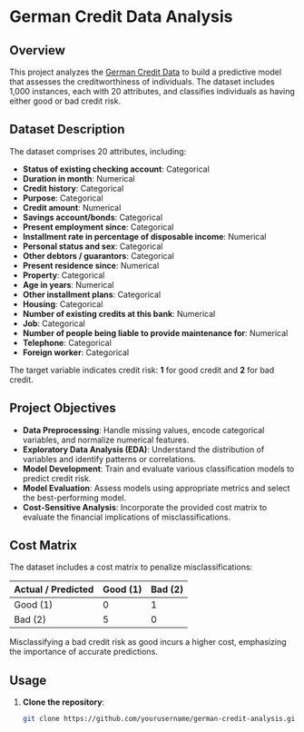 # German Credit Data Analysis

## Overview

This project analyzes the [German Credit Data](https://archive.ics.uci.edu/ml/datasets/Statlog+%28German+Credit+Data%29) to build a predictive model that assesses the creditworthiness of individuals. The dataset includes 1,000 instances, each with 20 attributes, and classifies individuals as having either good or bad credit risk.

## Dataset Description

The dataset comprises 20 attributes, including:

- **Status of existing checking account**: Categorical
- **Duration in month**: Numerical
- **Credit history**: Categorical
- **Purpose**: Categorical
- **Credit amount**: Numerical
- **Savings account/bonds**: Categorical
- **Present employment since**: Categorical
- **Installment rate in percentage of disposable income**: Numerical
- **Personal status and sex**: Categorical
- **Other debtors / guarantors**: Categorical
- **Present residence since**: Numerical
- **Property**: Categorical
- **Age in years**: Numerical
- **Other installment plans**: Categorical
- **Housing**: Categorical
- **Number of existing credits at this bank**: Numerical
- **Job**: Categorical
- **Number of people being liable to provide maintenance for**: Numerical
- **Telephone**: Categorical
- **Foreign worker**: Categorical

The target variable indicates credit risk: **1** for good credit and **2** for bad credit.

## Project Objectives

- **Data Preprocessing**: Handle missing values, encode categorical variables, and normalize numerical features.
- **Exploratory Data Analysis (EDA)**: Understand the distribution of variables and identify patterns or correlations.
- **Model Development**: Train and evaluate various classification models to predict credit risk.
- **Model Evaluation**: Assess models using appropriate metrics and select the best-performing model.
- **Cost-Sensitive Analysis**: Incorporate the provided cost matrix to evaluate the financial implications of misclassifications.

## Cost Matrix

The dataset includes a cost matrix to penalize misclassifications:

| Actual / Predicted | Good (1) | Bad (2) |
|--------------------|----------|---------|
| Good (1)           | 0        | 1       |
| Bad (2)            | 5        | 0       |

Misclassifying a bad credit risk as good incurs a higher cost, emphasizing the importance of accurate predictions.

## Usage

1. **Clone the repository**:
   ```bash
   git clone https://github.com/yourusername/german-credit-analysis.git